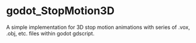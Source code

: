 # godot_StopMotion3D
A simple implementation for 3D stop motion animations with series of .vox, .obj, etc. files within godot gdscript.
